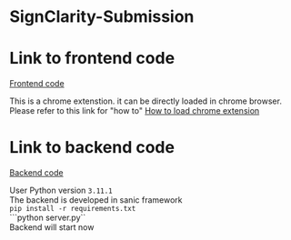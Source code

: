 # SignClarity-Submission


# Link to frontend code  

[Frontend code](https://github.com/sainath13/SignClarity)    

This is a chrome extenstion. it can be directly loaded in chrome browser.   
Please refer to this link for "how to" [How to load chrome extension](https://developer.chrome.com/docs/extensions/mv3/getstarted/development-basics/#load-unpacked)    



# Link to backend code

[Backend code](https://github.com/sainath13/SignClarityBackend)

User Python version ```3.11.1```    
The backend is developed in sanic framework  
```pip install -r requirements.txt```  
```python server.py``  
Backend will start now  
